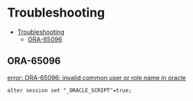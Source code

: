 # Troubleshooting

- [Troubleshooting](#troubleshooting)
  - [ORA-65096](#ora-65096)

## ORA-65096

[error: ORA-65096: invalid common user or role name in oracle](https://stackoverflow.com/questions/33330968/error-ora-65096-invalid-common-user-or-role-name-in-oracle)

    alter session set "_ORACLE_SCRIPT"=true;  



